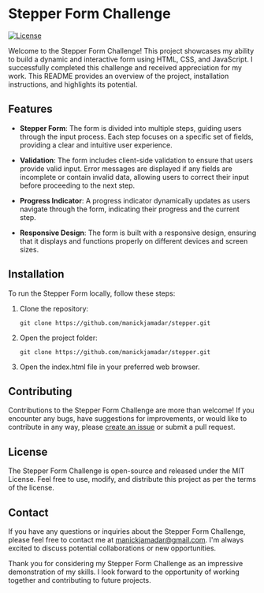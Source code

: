 # Stepper Form Challenge

[![License](https://img.shields.io/badge/license-MIT-blue.svg)](https://opensource.org/licenses/MIT)

Welcome to the Stepper Form Challenge! This project showcases my ability to build a dynamic and interactive form using HTML, CSS, and JavaScript. I successfully completed this challenge and received appreciation for my work. This README provides an overview of the project, installation instructions, and highlights its potential.

## Features

- **Stepper Form**: The form is divided into multiple steps, guiding users through the input process. Each step focuses on a specific set of fields, providing a clear and intuitive user experience.

- **Validation**: The form includes client-side validation to ensure that users provide valid input. Error messages are displayed if any fields are incomplete or contain invalid data, allowing users to correct their input before proceeding to the next step.

- **Progress Indicator**: A progress indicator dynamically updates as users navigate through the form, indicating their progress and the current step.

- **Responsive Design**: The form is built with a responsive design, ensuring that it displays and functions properly on different devices and screen sizes.

## Installation

To run the Stepper Form locally, follow these steps:

1. Clone the repository:

   ```shell
   git clone https://github.com/manickjamadar/stepper.git

2. Open the project folder:

   ```shell
   git clone https://github.com/manickjamadar/stepper.git

2. Open the index.html file in your preferred web browser.

## Contributing
Contributions to the Stepper Form Challenge are more than welcome! If you encounter any bugs, have suggestions for improvements, or would like to contribute in any way, please [create an issue](https://github.com/manickjamadar/stepper/issues) or submit a pull request.

## License
The Stepper Form Challenge is open-source and released under the MIT License. Feel free to use, modify, and distribute this project as per the terms of the license.

## Contact
If you have any questions or inquiries about the Stepper Form Challenge, please feel free to contact me at manickjamadar@gmail.com. I'm always excited to discuss potential collaborations or new opportunities.

Thank you for considering my Stepper Form Challenge as an impressive demonstration of my skills. I look forward to the opportunity of working together and contributing to future projects.

